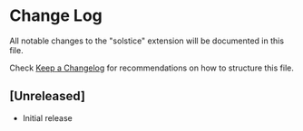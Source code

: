# Change Log

All notable changes to the "solstice" extension will be documented in this file.

Check [Keep a Changelog](http://keepachangelog.com/) for recommendations on how to structure this file.

## [Unreleased]

- Initial release
